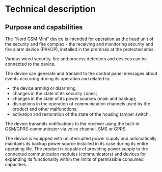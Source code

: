 # Technical description

## Purpose and capabilities

The "Nord GSM Mini" device is intended for operation as the head unit of the security and fire complex - the receiving and monitoring security and fire alarm device (PKKOP), installed in the premises at the protected sites.

Various wired security, fire and process detectors and devices can be connected to the device.

The device can generate and transmit to the control panel messages about events occurring during its operation and related to:

* the device arming or disarming;
* changes in the state of its security zones;
* changes in the state of its power sources (main and backup);
* disruptions in the operation of communication channels used by the product and other malfunctions;
* activation and restoration of the state of the housing tamper switch.

The device transmits notifications to the receiver using the built-in GSM/GPRS-communicator via voice channel, SMS or GPRS.
 
The device is equipped with uninterrupted power supply and automatically maintains its backup power source installed in its case during its entire operating life. The product is capable of providing power supply to the connected communication modules (communicators) and devices for expanding its functionality within the limits of permissible consumed capacities.

